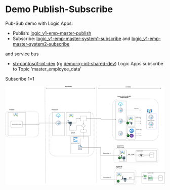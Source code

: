 # Demo Publish-Subscribe

Pub-Sub demo with Logic Apps:
- Publish: [logic_v1-emp-master-publish](https://ms.portal.azure.com/#@microsoft.onmicrosoft.com/resource/subscriptions/1d753eb4-5ec5-4e40-a89b-99c7ab6dfc14/resourceGroups/demo-rg-int-emp-dev/providers/Microsoft.Logic/workflows/logic_v1-emp-master-publish)
- Subscribe: [logic_v1-emp-master-system1-subscribe](https://ms.portal.azure.com/#@microsoft.onmicrosoft.com/resource/subscriptions/1d753eb4-5ec5-4e40-a89b-99c7ab6dfc14/resourceGroups/demo-rg-int-emp-dev/providers/Microsoft.Logic/workflows/logic_v1-emp-master-system1-subscribe) and [logic_v1-emp-master-system2-subscribe](https://ms.portal.azure.com/#@microsoft.onmicrosoft.com/resource/subscriptions/1d753eb4-5ec5-4e40-a89b-99c7ab6dfc14/resourceGroups/demo-rg-int-emp-dev/providers/Microsoft.Logic/workflows/logic_v1-emp-master-system2-subscribe)

and service bus
- [sb-contoso1-int-dev](https://ms.portal.azure.com/#@microsoft.onmicrosoft.com/resource/subscriptions/1d753eb4-5ec5-4e40-a89b-99c7ab6dfc14/resourceGroups/demo-rg-int-shared-dev/providers/Microsoft.ServiceBus/namespaces/sb-contoso1-int-dev) (rg [demo-rg-int-shared-dev](https://ms.portal.azure.com/#@microsoft.onmicrosoft.com/resource/subscriptions/1d753eb4-5ec5-4e40-a89b-99c7ab6dfc14/resourceGroups/demo-rg-int-shared-dev))
Logic Apps subscribe to Topic 'master_employee_data'

Subscribe 1=1


![image](./images/integration_patterns-Publish-Subscribe.png)